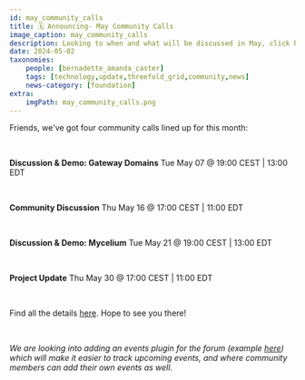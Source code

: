 ```yaml
---
id: may_community_calls
title: 🗓 Announcing- May Community Calls
image_caption: may_community_calls
description: Looking to when and what will be discussed in May, click here to see the schedule for our community calls. Save the Date. 
date: 2024-05-02
taxonomies:
    people: [bernadette_amanda_caster]
    tags: [technology,update,threefold_grid,community,news]
    news-category: [foundation]
extra:
    imgPath: may_community_calls.png
---
```


Friends, we've got four community calls lined up for this month:

<br/>

**Discussion & Demo: Gateway Domains**
Tue May 07 @ 19:00 CEST | 13:00 EDT

<br/>

**Community Discussion**
Thu May 16 @ 17:00 CEST | 11:00 EDT

<br/>

**Discussion & Demo: Mycelium**
Tue May 21 @ 19:00 CEST | 13:00 EDT

</br>

**Project Update**
Thu May 30 @ 17:00 CEST | 11:00 EDT

</br>

Find all the details [here](https://forum.threefold.io/t/community-call-schedule-for-may-2024/4324). Hope to see you there!

</br>

*We are looking into adding an events plugin for the forum (example [here](https://community.coops.tech/calendar)) which will make it easier to track upcoming events, and where community members can add their own events as well.*
